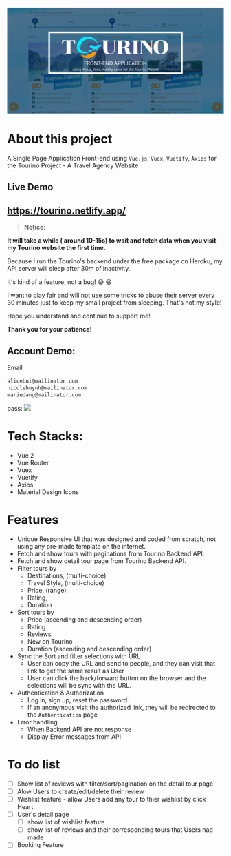 ![](Tourino-banner-front-end.png)

# About this project

A Single Page Application Front-end using `Vue.js`, `Vuex`, `Vuetify`, `Axios` for the Tourino Project - A Travel Agency Website

## Live Demo

## https://tourino.netlify.app/

> **Notice:**

**It will take a while ( around 10-15s) to wait and fetch data when you visit my Tourino website the first time.**

Because I run the Tourino's backend under the free package on Heroku, my API server will sleep after 30m of inactivity.

It's kind of a feature, not a bug! 😅 😆

I want to play fair and will not use some tricks to abuse their server every 30 minutes just to keep my small project from sleeping. That's not my style!

Hope you understand and continue to support me!

**Thank you for your patience!**

## Account Demo:

Email

```
alicebui@mailinator.com
nicolehuynh@mailinator.com
mariedang@mailinator.com
```

pass: ![](https://i.imgur.com/RYL5fc9.png)

# Tech Stacks:

- Vue 2
- Vue Router
- Vuex
- Vuetify
- Axios
- Material Design Icons

# Features

- Unique Responsive UI that was designed and coded from scratch, not using any pre-made template on the internet.
- Fetch and show tours with paginations from Tourino Backend API.
- Fetch and show detail tour page from Tourino Backend API.
- Filter tours by
  - Destinations, (multi-choice)
  - Travel Style, (multi-choice)
  - Price, (range)
  - Rating,
  - Duration
- Sort tours by
  - Price (ascending and descending order)
  - Rating
  - Reviews
  - New on Tourino
  - Duration (ascending and descending order)
- Sync the Sort and filter selections with URL
  - User can copy the URL and send to people, and they can visit that link to get the same result as User
  - User can click the back/forward button on the browser and the selections will be sync with the URL.
- Authentication & Authorization
  - Log in, sign up, reset the password.
  - If an anonymous visit the authorized link, they will be redirected to the `Authentication` page
- Error handling
  - When Backend API are not response
  - Display Error messages from API

# To do list

- [ ] Show list of reviews with filter/sort/pagination on the detail tour page
- [ ] Alow Users to create/edit/delete their review
- [ ] Wishlist feature - allow Users add any tour to thier wishlist by click Heart.
- [ ] User's detail page
  - [ ] show list of wishlist feature
  - [ ] show list of reviews and their corresponding tours that Users had made
- [ ] Booking Feature
